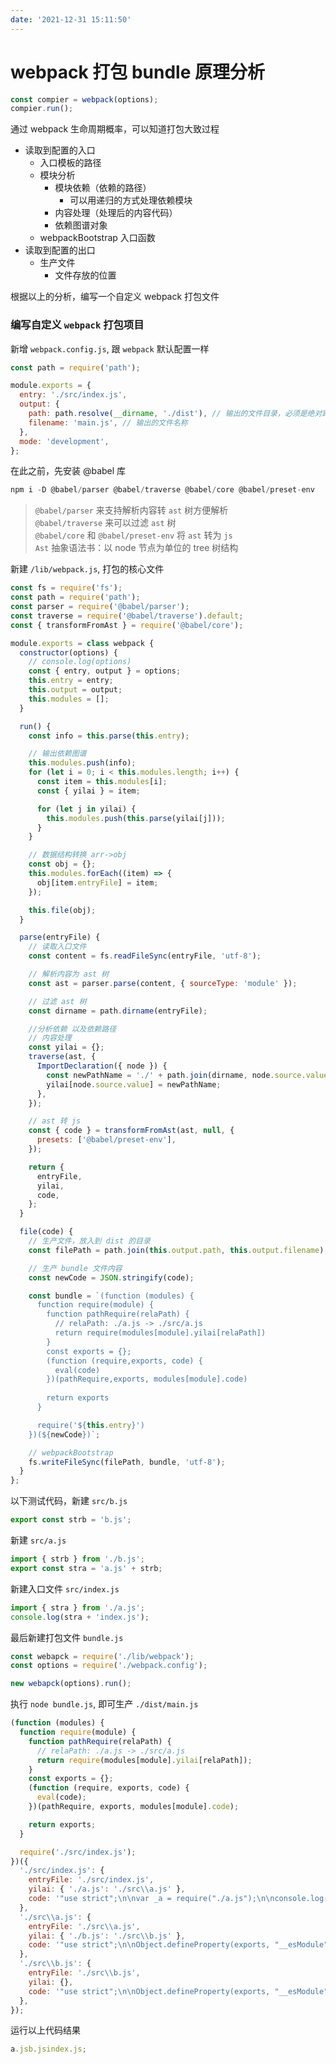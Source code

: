 ```yaml
---
date: '2021-12-31 15:11:50'
---
```


# webpack 打包 bundle 原理分析

```js
const compier = webpack(options);
compier.run();
```

通过 webpack 生命周期概率，可以知道打包大致过程

- 读取到配置的入口
  - 入口模板的路径
  - 模块分析
    - 模块依赖（依赖的路径）
      - 可以用递归的方式处理依赖模块
    - 内容处理（处理后的内容代码）
    - 依赖图谱对象
  - webpackBootstrap 入口函数
- 读取到配置的出口
  - 生产文件
    - 文件存放的位置

根据以上的分析，编写一个自定义 webpack 打包文件

### 编写自定义 `webpack` 打包项目

新增 `webpack.config.js`, 跟 `webpack` 默认配置一样

```js
const path = require('path');

module.exports = {
  entry: './src/index.js',
  output: {
    path: path.resolve(__dirname, './dist'), // 输出的文件目录，必须是绝对路径
    filename: 'main.js', // 输出的文件名称
  },
  mode: 'development',
};
```

在此之前，先安装 @babel 库

```js
npm i -D @babel/parser @babel/traverse @babel/core @babel/preset-env
```

> `@babel/parser` 来支持解析内容转 `ast` 树方便解析  
> `@babel/traverse` 来可以过滤 `ast` 树  
> `@babel/core` 和 `@babel/preset-env` 将 `ast` 转为 `js`  
> `Ast` 抽象语法书：以 node 节点为单位的 tree 树结构

新建 `/lib/webpack.js`, 打包的核心文件

```js
const fs = require('fs');
const path = require('path');
const parser = require('@babel/parser');
const traverse = require('@babel/traverse').default;
const { transformFromAst } = require('@babel/core');

module.exports = class webpack {
  constructor(options) {
    // console.log(options)
    const { entry, output } = options;
    this.entry = entry;
    this.output = output;
    this.modules = [];
  }

  run() {
    const info = this.parse(this.entry);

    // 输出依赖图谱
    this.modules.push(info);
    for (let i = 0; i < this.modules.length; i++) {
      const item = this.modules[i];
      const { yilai } = item;

      for (let j in yilai) {
        this.modules.push(this.parse(yilai[j]));
      }
    }

    // 数据结构转换 arr->obj
    const obj = {};
    this.modules.forEach((item) => {
      obj[item.entryFile] = item;
    });

    this.file(obj);
  }

  parse(entryFile) {
    // 读取入口文件
    const content = fs.readFileSync(entryFile, 'utf-8');

    // 解析内容为 ast 树
    const ast = parser.parse(content, { sourceType: 'module' });

    // 过滤 ast 树
    const dirname = path.dirname(entryFile);

    //分析依赖 以及依赖路径
    // 内容处理
    const yilai = {};
    traverse(ast, {
      ImportDeclaration({ node }) {
        const newPathName = './' + path.join(dirname, node.source.value);
        yilai[node.source.value] = newPathName;
      },
    });

    // ast 转 js
    const { code } = transformFromAst(ast, null, {
      presets: ['@babel/preset-env'],
    });

    return {
      entryFile,
      yilai,
      code,
    };
  }

  file(code) {
    // 生产文件，放入到 dist 的目录
    const filePath = path.join(this.output.path, this.output.filename);

    // 生产 bundle 文件内容
    const newCode = JSON.stringify(code);

    const bundle = `(function (modules) {
      function require(module) {
        function pathRequire(relaPath) {
          // relaPath: ./a.js -> ./src/a.js
          return require(modules[module].yilai[relaPath])
        }
        const exports = {};
        (function (require,exports, code) {
          eval(code)
        })(pathRequire,exports, modules[module].code)
        
        return exports
      }

      require('${this.entry}')
    })(${newCode})`;

    // webpackBootstrap
    fs.writeFileSync(filePath, bundle, 'utf-8');
  }
};
```

以下测试代码，新建 `src/b.js`

```js
export const strb = 'b.js';
```

新建 `src/a.js`

```js
import { strb } from './b.js';
export const stra = 'a.js' + strb;
```

新建入口文件 `src/index.js`

```js
import { stra } from './a.js';
console.log(stra + 'index.js');
```

最后新建打包文件 `bundle.js`

```js
const webapck = require('./lib/webpack');
const options = require('./webpack.config');

new webapck(options).run();
```

执行 `node bundle.js`, 即可生产 `./dist/main.js`

```js
(function (modules) {
  function require(module) {
    function pathRequire(relaPath) {
      // relaPath: ./a.js -> ./src/a.js
      return require(modules[module].yilai[relaPath]);
    }
    const exports = {};
    (function (require, exports, code) {
      eval(code);
    })(pathRequire, exports, modules[module].code);

    return exports;
  }

  require('./src/index.js');
})({
  './src/index.js': {
    entryFile: './src/index.js',
    yilai: { './a.js': './src\\a.js' },
    code: '"use strict";\n\nvar _a = require("./a.js");\n\nconsole.log(_a.stra + \'index.js\');',
  },
  './src\\a.js': {
    entryFile: './src\\a.js',
    yilai: { './b.js': './src\\b.js' },
    code: '"use strict";\n\nObject.defineProperty(exports, "__esModule", {\n  value: true\n});\nexports.stra = void 0;\n\nvar _b = require("./b.js");\n\nvar stra = \'a.js\' + _b.strb;\nexports.stra = stra;',
  },
  './src\\b.js': {
    entryFile: './src\\b.js',
    yilai: {},
    code: '"use strict";\n\nObject.defineProperty(exports, "__esModule", {\n  value: true\n});\nexports.strb = void 0;\nvar strb = \'b.js\';\nexports.strb = strb;',
  },
});
```

运行以上代码结果

```js
a.jsb.jsindex.js;
```
